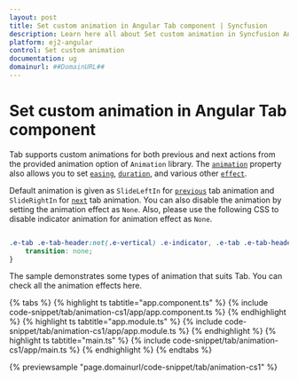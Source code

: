 ```yaml
---
layout: post
title: Set custom animation in Angular Tab component | Syncfusion
description: Learn here all about Set custom animation in Syncfusion Angular Tab component of Syncfusion Essential JS 2 and more.
platform: ej2-angular
control: Set custom animation 
documentation: ug
domainurl: ##DomainURL##
---
```


# Set custom animation in Angular Tab component

Tab supports custom animations for both previous and next actions from the provided animation option of `Animation` library.
The [`animation`](https://ej2.syncfusion.com/angular/documentation/api/tab#animation) property also allows you to set [`easing`](https://ej2.syncfusion.com/angular/documentation/api/tab/tabActionSettings#easing),
[`duration`](https://ej2.syncfusion.com/angular/documentation/api/tab/tabActionSettings#duration), and various other [`effect`](https://ej2.syncfusion.com/angular/documentation/api/tab/tabActionSettings#effect).

Default animation is given as `SlideLeftIn` for [`previous`](https://ej2.syncfusion.com/angular/documentation/api/tab/tabAnimationSettingsModel#previous)
tab animation and `SlideRightIn` for [`next`](https://ej2.syncfusion.com/angular/documentation/api/tab/tabAnimationSettingsModel#next) tab animation.
You can also disable the animation by setting the animation effect as `None`. Also, please use the following CSS to disable indicator animation for animation effect as `None`.

```CSS

.e-tab .e-tab-header:not(.e-vertical) .e-indicator, .e-tab .e-tab-header.e-vertical .e-indicator {
    transition: none;
}

```

The sample demonstrates some types of animation that suits Tab. You can check all the animation effects here.

{% tabs %}
{% highlight ts tabtitle="app.component.ts" %}
{% include code-snippet/tab/animation-cs1/app/app.component.ts %}
{% endhighlight %}
{% highlight ts tabtitle="app.module.ts" %}
{% include code-snippet/tab/animation-cs1/app/app.module.ts %}
{% endhighlight %}
{% highlight ts tabtitle="main.ts" %}
{% include code-snippet/tab/animation-cs1/app/main.ts %}
{% endhighlight %}
{% endtabs %}
  
{% previewsample "page.domainurl/code-snippet/tab/animation-cs1" %}
